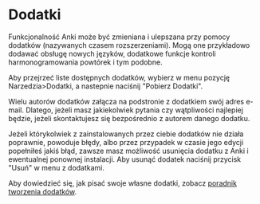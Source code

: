 # Dodatki

Funkcjonalność Anki może być zmieniana i ulepszana przy pomocy dodatków (nazywanych czasem rozszerzeniami). Mogą one przykładowo dodawać obsługę nowych języków, dodatkowe funkcje kontroli harmonogramowania powtórek i tym podobne.

Aby przejrzeć liste dostępnych dodatków, wybierz w menu pozycję Narzedzia>Dodatki, a nastepnie naciśnij "Pobierz Dodatki".

Wielu autorów dodatków załącza na podstronie z dodatkiem swój adres e-mail. Dlatego, jeżeli masz jakiekolwiek pytania czy wątpliwości najlepiej będzie, jeżeli skontaktujesz się bezpośrednio z autorem danego dodatku.

Jeżeli którykolwiek z zainstalowanych przez ciebie dodatków nie działa poprawnie, powoduje błędy, albo przez przypadek w czasie jego edycji popełniłeś jakiś błąd, zawsze masz możliwość usunięcia dodatku z Anki i ewentualnej ponownej instalacji. Aby usunąć dodatek naciśnij przycisk "Usuń" w menu z dodatkami.

Aby dowiedzieć się, jak pisać swoje własne dodatki, zobacz [poradnik tworzenia dodatków](https://addon-docs.ankiweb.net).
